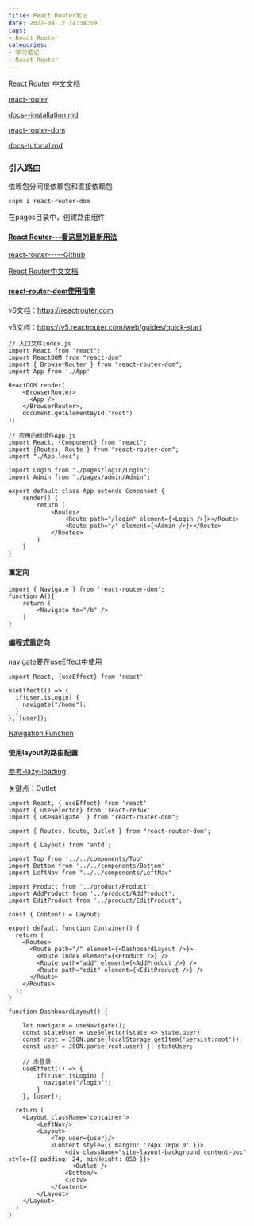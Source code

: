 ```yaml
---
title: React Router笔记
date: 2022-04-12 14:34:59
tags: 
- React Router
categories:
- 学习笔记
- React Router
---
```


[React Router 中文文档](http://react-guide.github.io/react-router-cn/)

[react-router](https://github.com/remix-run/react-router)

[docs--installation.md](https://github.com/remix-run/react-router/blob/main/docs/getting-started/installation.md)

[react-router-dom](https://github.com/remix-run/react-router/tree/main/packages/react-router-dom)

[docs-tutorial.md](https://github.com/remix-run/react-router/blob/main/docs/getting-started/tutorial.md)

### 引入路由

依赖包分间接依赖包和直接依赖包

```
cnpm i react-router-dom
```

在pages目录中，创建路由组件

#### [React Router---看这里的最新用法](https://reactrouter.com/)

[react-router-----Github](https://github.com/remix-run/react-router)

[React Router中文文档](http://react-guide.github.io/react-router-cn/docs/API.html)

#### [react-router-dom使用指南](https://zhuanlan.zhihu.com/p/431389907)

v6文档：https://reactrouter.com

v5文档：https://v5.reactrouter.com/web/guides/quick-start

```
// 入口文件index.js
import React from "react";
import ReactDOM from "react-dom"
import { BrowserRouter } from "react-router-dom";
import App from './App'

ReactDOM.render(
    <BrowserRouter>
      <App />
    </BrowserRouter>,
    document.getElementById("root")
);
```

```
// 应用的根组件App.js
import React, {Component} from "react";
import {Routes, Route } from "react-router-dom";
import "./App.less";

import Login from "./pages/login/Login";
import Admin from "./pages/admin/Admin";

export default class App extends Component {
    render() {
        return (
            <Routes>
                <Route path="/login" element={<Login />}></Route>
                <Route path="/" element={<Admin />}></Route>
            </Routes>
        )
    }
}
```

#### 重定向

```
import { Navigate } from 'react-router-dom';
function A(){
    return (
        <Navigate to="/b" />
    )
}
```

#### 编程式重定向

navigate要在useEffect中使用

```
import React, {useEffect} from 'react'

useEffect(() => {
  if(user.isLogin) {
    navigate("/home");
  }
}, [user]);
```



[Navigation Function](https://reactrouter.com/docs/en/v6/getting-started/concepts#navigate-function)





#### 使用layout的路由配置

[参考-lazy-loading](https://github.com/remix-run/react-router/tree/main/examples/lazy-loading)

关键点：Outlet

```
import React, { useEffect} from 'react'
import { useSelector} from 'react-redux'
import { useNavigate  } from "react-router-dom";

import { Routes, Route, Outlet } from "react-router-dom";

import { Layout} from 'antd';

import Top from '../../components/Top'
import Bottom from '../../components/Bottom'
import LeftNav from "../../components/LeftNav"

import Product from '../product/Product';
import AddProduct from '../product/AddProduct';
import EditProduct from '../product/EditProduct';

const { Content} = Layout;

export default function Container() {
  return (
    <Routes>
      <Route path="/" element={<DashboardLayout />}>
        <Route index element={<Product />} />
        <Route path="add" element={<AddProduct />} />
        <Route path="edit" element={<EditProduct />} />
      </Route>
    </Routes>
  );
}

function DashboardLayout() {
 
    let navigate = useNavigate();
    const stateUser = useSelector(state => state.user);
    const root = JSON.parse(localStorage.getItem('persist:root'));
    const user = JSON.parse(root.user) || stateUser;
    
    // 未登录
    useEffect(() => {
        if(!user.isLogin) {
          navigate("/login");
        }
    }, [user]);

  return (
    <Layout className='container'>
        <LeftNav/>
        <Layout>
            <Top user={user}/>
            <Content style={{ margin: '24px 16px 0' }}>
                <div className="site-layout-background content-box" style={{ padding: 24, minHeight: 850 }}>
                  <Outlet />
                <Bottom/>
                </div>
            </Content>
        </Layout>
    </Layout>
  )
}
```

